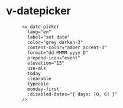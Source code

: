 # v-datepicker

<div>
      <v-date-picker
        lang="en"
        label="set date"
        color="grey darken-3"
        content-color="amber accent-3"
        format="dd MMMM yyyy D"
        elevation="15"
        use-mls
        today
        clearable
        typeable
        prepend-icon="event"
        monday-first
        :disabled-dates="{
            days: [0, 6],
        }"
      />
</div>

```vue
      <v-date-picker
        lang="en"
        label="set date"
        color="grey darken-3"
        content-color="amber accent-3"
        format="dd MMMM yyyy D"
        prepend-icon="event"
        elevation="15"
        use-mls
        today
        clearable
        typeable
        monday-first
        :disabled-dates="{ days: [0, 6] }"
      />
```
